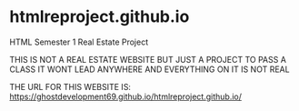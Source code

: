 # htmlreproject.github.io
HTML Semester 1 Real Estate Project

THIS IS NOT A REAL ESTATE WEBSITE BUT JUST A PROJECT TO PASS A CLASS
IT WONT LEAD ANYWHERE AND EVERYTHING ON IT IS NOT REAL

THE URL FOR THIS WEBSITE IS: https://ghostdevelopment69.github.io/htmlreproject.github.io/
